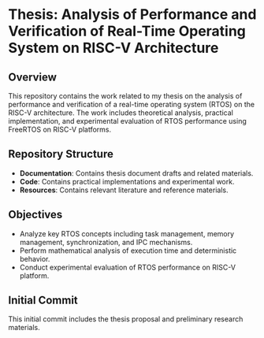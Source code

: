 # Thesis: Analysis of Performance and Verification of Real-Time Operating System on RISC-V Architecture

## Overview
This repository contains the work related to my thesis on the analysis of performance and verification of a real-time operating system (RTOS) on the RISC-V architecture. The work includes theoretical analysis, practical implementation, and experimental evaluation of RTOS performance using FreeRTOS on RISC-V platforms.

## Repository Structure
- **Documentation**: Contains thesis document drafts and related materials.
- **Code**: Contains practical implementations and experimental work.
- **Resources**: Contains relevant literature and reference materials.

## Objectives
- Analyze key RTOS concepts including task management, memory management, synchronization, and IPC mechanisms.
- Perform mathematical analysis of execution time and deterministic behavior.
- Conduct experimental evaluation of RTOS performance on RISC-V platform.

## Initial Commit
This initial commit includes the thesis proposal and preliminary research materials.